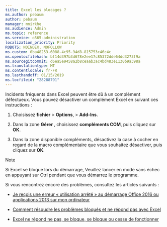 ```yaml
---
title: Excel les blocages ?
ms.author: pebaum
author: pebaum
manager: mnirkhe
ms.audience: Admin
ms.topic: reference
ms.service: o365-administration
localization_priority: Priority
ROBOTS: NOINDEX, NOFOLLOW
ms.custom: 0ba48253-6088-4c95-94d8-815753c46c4c
ms.openlocfilehash: bf14d397b3d678e2ee17c85372dde64dd3273f9a
ms.sourcegitcommit: d6ea5e9458a2b8ceaab3ac4bd483e1130b9a398a
ms.translationtype: MT
ms.contentlocale: fr-FR
ms.lasthandoff: 01/15/2019
ms.locfileid: "28288791"
---
```

Incidents fréquents dans Excel peuvent être dû à un complément défectueux. Vous pouvez désactiver un complément Excel en suivant ces instructions :
  
1. Choisissez **fichier** \> **Options**, \> **Add-Ins**.
    
2. Dans la zone **Gérer** , choisissez **compléments COM**, puis cliquez sur **OK**.
    
3. Dans la zone disponible compléments, désactivez la case à cocher en regard de la macro complémentaire que vous souhaitez désactiver, puis cliquez sur **OK**.
    
> [!NOTE]
> Si Excel se bloque lors du démarrage, Veuillez lancer en mode sans échec en appuyant sur Ctrl pendant que vous démarrez le programme. 
  
Si vous rencontrez encore des problèmes, consultez les articles suivants :
  
- [Je reçois une erreur « utilisation arrêté » au démarrage Office 2016 ou applications 2013 sur mon ordinateur](https://support.office.com/article/52bd7985-4e99-4a35-84c8-2d9b8301a2fa.aspx)
    
- [Comment résoudre les problèmes bloqués et ne répond pas avec Excel](https://support.microsoft.com/en-us/help/2758592/how-to-troubleshoot-crashing-and-not-responding-issues-with-excel)
    
- [Excel ne répond ne pas, se bloque, se bloque ou cesse de fonctionner](https://support.office.com/article/37e7d3c9-9e84-40bf-a805-4ca6853a1ff4.aspx)
    
